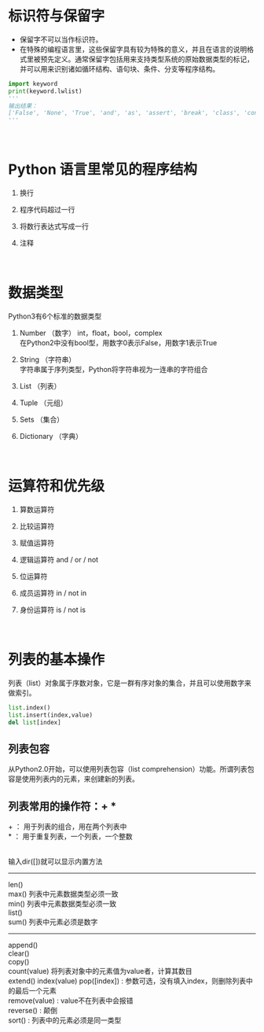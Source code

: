 # 标识符与保留字
- 保留字不可以当作标识符。
- 在特殊的编程语言里，这些保留字具有较为特殊的意义，并且在语言的说明格式里被预先定义。通常保留字包括用来支持类型系统的原始数据类型的标记，并可以用来识别诸如循环结构、语句块、条件、分支等程序结构。  
```python
import keyword
print(keyword.lwlist)
'''
输出结果：
['False', 'None', 'True', 'and', 'as', 'assert', 'break', 'class', 'continue', 'def', 'del', 'elif', 'else', 'except', 'finally', 'for', 'from', 'global', 'if', 'import', 'in', 'is', 'lambda', 'nonlocal', 'not', 'or', 'pass', 'raise', 'return', 'try', 'while', 'with', 'yield']
'''
```
<br>

# Python 语言里常见的程序结构
1. 换行

2. 程序代码超过一行

3. 将数行表达式写成一行

4. 注释  
<br>

# 数据类型
Python3有6个标准的数据类型
1. Number （数字） int，float，bool，complex  
    在Python2中没有bool型，用数字0表示False，用数字1表示True

2. String （字符串）   
    字符串属于序列类型，Python将字符串视为一连串的字符组合

3. List （列表）

4. Tuple （元组）

5. Sets （集合）

6. Dictionary （字典）
<br>

# 运算符和优先级
1. 算数运算符

2. 比较运算符

3. 赋值运算符

4. 逻辑运算符 and / or /  not

5. 位运算符

6. 成员运算符 in / not in

7. 身份运算符 is / not is
<br>

# 列表的基本操作
列表（list）对象属于序数对象，它是一群有序对象的集合，并且可以使用数字来做索引。  
```python
list.index()
list.insert(index,value)
del list[index]
```

## 列表包容 
从Python2.0开始，可以使用列表包容（list comprehension）功能。所谓列表包容是使用列表内的元素，来创建新的列表。  

## 列表常用的操作符：+ *
\+ ： 用于列表的组合，用在两个列表中  
\* ： 用于重复列表，一个列表，一个整数  
<br>

输入dir([])就可以显示内置方法

---
len()  
max()  列表中元素数据类型必须一致  
min()  列表中元素数据类型必须一致  
list()  
sum() 列表中元素必须是数字  

---

append()  
clear()  
copy()  
count(value) 将列表对象中的元素值为value者，计算其数目  
extend()
index(value)
pop([index]) : 参数可选，没有填入index，则删除列表中的最后一个元素  
remove(value) : value不在列表中会报错  
reverse() : 颠倒  
sort() : 列表中的元素必须是同一类型